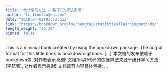 ```yaml
---
title: "统计学习方法 – 基于R的算法实现"
author: "lcrfromfzu@qq.com"
date: "2018-04-08T01:57:51Z"
link: "https://bookdown.org/lyuchengrui/statisticallearningmethods/"
length_weight: "36.3%"
pinned: false
---
```


This is a minimal book created by using the bookdown package. The output format for this little book is bookdown::gitbook. [...] 本文档的发布依赖于bookdown包, 对作者表示感谢! 文档所写R代码的依据算法来源于统计学习方法(李航著), 对作者表示感谢! 文档章节内容具体包括: ...
